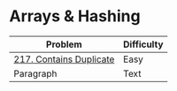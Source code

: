# Arrays & Hashing

| Problem                                                                      | Difficulty |
| ---------------------------------------------------------------------------- | ---------- |
| [217. Contains Duplicate](https://leetcode.com/problems/contains-duplicate/) | Easy       |
| Paragraph                                                                    | Text       |
